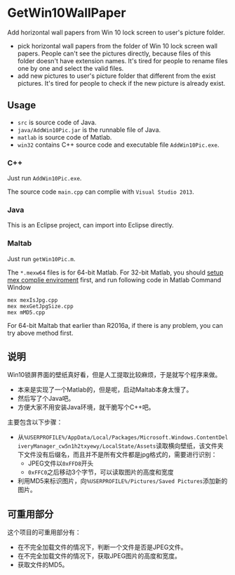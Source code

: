 # GetWin10WallPaper
Add horizontal wall papers from Win 10 lock screen to user's picture folder.
+ pick horizontal wall papers from the folder of Win 10 lock screen wall papers. People can't see the pictures directly, because files of this folder doesn't have extension names. It's tired for people to rename files one by one and select the valid files.
+ add new pictures to user's picture folder that different from the exist pictures. It's tired for people to check if the new picture is already exist.

## Usage
+ `src` is source code  of Java.
+ `java/AddWin10Pic.jar` is the runnable file of Java.
+ `matlab` is source code of Matlab.
+ `win32` contains C++ source code and executable file `AddWin10Pic.exe`.

### C++
Just run `AddWin10Pic.exe`.

The source code `main.cpp` can complie with `Visual Studio 2013`.

### Java
This is an Eclipse project, can import into Eclipse directly.

### Maltab
Just run `getWin10Pic.m`.

The `*.mexw64` files is for 64-bit Matlab. For 32-bit Matlab, you should [setup mex complie enviroment](https://www.mathworks.com/help/matlab/ref/mex.html) first, and run following code in Matlab Command Window
```
mex mexIsJpg.cpp
mex mexGetJpgSize.cpp
mex mMD5.cpp
```
For 64-bit Maltab that earlier than R2016a, if there is any problem, you  can try above method first.

## 说明
Win10锁屏界面的壁纸真好看，但是人工提取比较麻烦，于是就写个程序来做。
+ 本来是实现了一个Matlab的，但是呢，启动Maltab本身太慢了。
+ 然后写了个Java吧。
+ 方便大家不用安装Java环境，就干脆写个C++吧。

主要包含以下步骤：
+ 从`%USERPROFILE%/AppData/Local/Packages/Microsoft.Windows.ContentDeliveryManager_cw5n1h2txyewy/LocalState/Assets`读取横向壁纸，该文件夹下文件没有后缀名，而且并不是所有文件都是jpg格式的，需要进行识别：
    + JPEG文件以`0xFFD8`开头
    + `0xFFC0`之后移动3个字节，可以读取图片的高度和宽度
+ 利用MD5来标识图片，向`%USERPROFILE%/Pictures/Saved Pictures`添加新的图片。

## 可重用部分
这个项目的可重用部分有：
+ 在不完全加载文件的情况下，判断一个文件是否是JPEG文件。
+ 在不完全加载文件的情况下，获取JPEG图片的高度和宽度。
+ 获取文件的MD5。